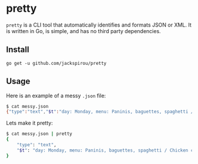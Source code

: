 # pretty
`pretty` is a CLI tool that automatically identifies and formats JSON or XML.
It is written in Go, is simple, and has no third party dependencies.

## Install
`go get -u github.com/jackspirou/pretty`

## Usage

Here is an example of a messy `.json` file:
```bash
$ cat messy.json
{"type":"text","$t":"day: Monday, menu: Paninis, baguettes, spaghetti / Chicken curry"}
```

Lets make it pretty:
```bash
$ cat messy.json | pretty
{
	"type": "text",
	"$t": "day: Monday, menu: Paninis, baguettes, spaghetti / Chicken curry"
}
```

